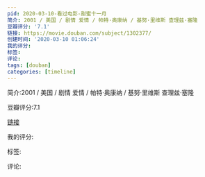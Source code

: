 ```yaml
---
pid: 2020-03-10-看过电影-甜蜜十一月
简介: 2001 / 美国 / 剧情 爱情 / 帕特·奥康纳 / 基努·里维斯 查理兹·塞隆
豆瓣评分: '7.1'
链接: https://movie.douban.com/subject/1302377/
创建时间: '2020-03-10 01:06:24'
我的评分:
标签:
评论:
tags: [douban]
categories: [timeline]
---
```

简介:2001 / 美国 / 剧情 爱情 / 帕特·奥康纳 / 基努·里维斯 查理兹·塞隆

豆瓣评分:7.1

[链接](https://movie.douban.com/subject/1302377/)

我的评分:

标签:

评论:

